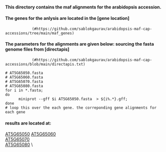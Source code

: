 #### This directory contains the maf alignments for the arabidopsis accession. 

#### The genes for the anlysis are located in the [gene location]
                (#https://github.com/sablokgaurav/arabidopsis-maf-cap-accessions/tree/main/maf_genes)

#### The parameters for the alignments are given below: sourcing the fasta genome files from [directapis]
                (#https://github.com/sablokgaurav/arabidopsis-maf-cap-accessions/blob/main/directapis.txt)
                               
```
# AT5G65050.fasta
# AT5G65060.fasta
# AT5G65070.fasta
# AT5G65080.fasta
for i in *.fasta;
do
      miniprot --gff $i AT5G65050.fasta  > ${i%.*}.gff; 
done
# loop this over the each gene. the correponding gene alignments for each gene
```

#### results are located at:

[AT5G65050](#https://github.com/sablokgaurav/arabidopsis-maf-cap-accessions/tree/main/maf_alignments/AT5G65050) 
[AT5G65060](#https://github.com/sablokgaurav/arabidopsis-maf-cap-accessions/tree/main/maf_alignments/AT5G65060) \
[AT5G65070](#https://github.com/sablokgaurav/arabidopsis-maf-cap-accessions/tree/main/maf_alignments/AT5G65070) \
[AT5G65080](#https://github.com/sablokgaurav/arabidopsis-maf-cap-accessions/tree/main/maf_alignments/AT5G65080) \
